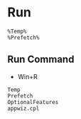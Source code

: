 # Run

```shell
%Temp%
%Prefetch%
```

## Run Command

- Win+R

```shell
Temp
Prefetch
OptionalFeatures
appwiz.cpl
```
